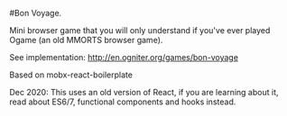 #Bon Voyage.

Mini browser game that you will only understand if you've ever played Ogame (an old MMORTS browser game).

See implementation:
http://en.ogniter.org/games/bon-voyage

Based on mobx-react-boilerplate


Dec 2020: This uses an old version of React, if you are learning about it, read about ES6/7, functional components and hooks instead.

